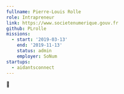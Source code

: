 ```yaml
---
fullname: Pierre-Louis Rolle
role: Intrapreneur
link: https://www.societenumerique.gouv.fr
github: PLrolle
missions:
  - start: '2019-03-13'
    end: '2019-11-13'
    status: admin
    employer: SoNum
startups:
  - aidantsconnect
---
```


🧀
